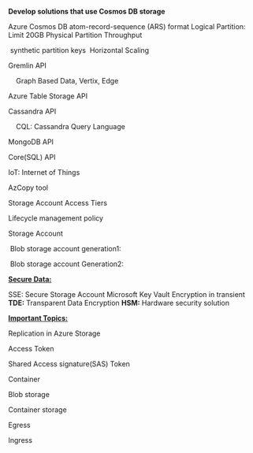 **Develop solutions that use Cosmos DB storage**

Azure Cosmos DB
	atom-record-sequence (ARS) format
	Logical Partition: Limit 20GB
	Physical Partition
	Throughput

​	synthetic partition keys
​	Horizontal Scaling

Gremlin API

    Graph Based Data, Vertix, Edge

Azure Table Storage API

Cassandra API

    CQL: Cassandra Query Language

MongoDB API

Core(SQL) API

IoT: Internet of Things

AzCopy tool

Storage Account Access Tiers

Lifecycle management policy

Storage Account

​	Blob storage account generation1: 

​	Blob storage account Generation2: 

**<u>Secure Data:</u>**

SSE: Secure Storage Account
Microsoft Key Vault
Encryption in transient
**TDE:** Transparent Data Encryption
**HSM:** Hardware security solution



**<u>Important Topics:</u>**

Replication in Azure Storage

Access Token

Shared Access signature(SAS) Token

Container

Blob storage

Container storage

Egress

Ingress

